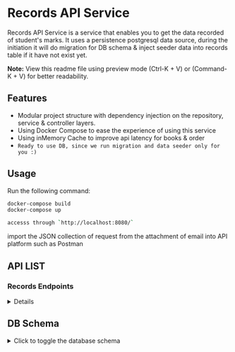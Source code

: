 # Records API Service

Records API Service is a service that enables you to get the data recorded of student's marks. It uses a persistence postgresql data source, during the initiation it will do migration for DB schema & inject seeder data into records table if it have not exist yet.

**Note:** View this readme file using preview mode (Ctrl-K + V) or (Command-K + V) for better readability.

## Features

- Modular project structure with dependency injection on the repository, service & controller layers.
- Using Docker Compose to ease the experience of using this service
- Using inMemory Cache to improve api latency for books & order
- `Ready to use DB, since we run migration and data seeder only for you :)`

## Usage

Run the following command:

```bash
docker-compose build
docker-compose up

accesss through `http://localhost:8080/`
```

import the JSON collection of request from the attachment of email into API platform such as Postman
 
## API LIST

### Records Endpoints
<details>

**Get list of books**
- **URL:** `/api/records`
- **Method:** `GET`
- **Description:** Retrieves a list of books available in the store.
- **Request Body:** 
  - minCount is minimal count of sum of Marks, must be lower and not equal to maxCount
  - maxCount is maximal count of sum of marks, must be higher and not equal to minCount
  - startDate is starting date of the data recorded, must be earlier and not equal to endDate
  - endDate is end date of the data recorded, must be later and not equal to startDate
- **Response:**
  - Returns success message, status code, and list of records with details like id, totalMarks, and createdAt.
  - Returns an error message and status code

</details>

## DB Schema
<details>
<summary>Click to toggle the database schema</summary>

```sql
CREATE TABLE IF NOT EXISTS records (
    id SERIAL PRIMARY KEY,
    name VARCHAR(255) NOT NULL,
    marks INTEGER[] NOT NULL,
    createdAt TIMESTAMP WITH TIME ZONE DEFAULT CURRENT_TIMESTAMP
);

```
</details>
